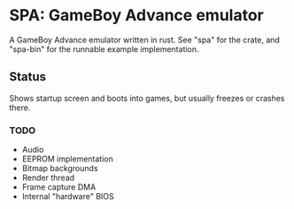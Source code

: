 # SPA: GameBoy Advance emulator
A GameBoy Advance emulator written in rust. See "spa" for the crate, and "spa-bin" for the runnable example implementation.

## Status
Shows startup screen and boots into games, but usually freezes or crashes there.

### TODO
- Audio
- EEPROM implementation
- Bitmap backgrounds
- Render thread
- Frame capture DMA
- Internal "hardware" BIOS
